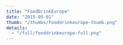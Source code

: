 ```yaml
---
title: "FoodDrinkEurope"
date: "2015-05-01"
thumb: "/thumbs/fooddrinkeurope-thumb.png"
details:
  - "/full/fooddrinkeurope-full.png"
---
```

